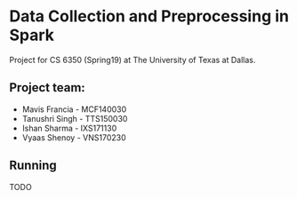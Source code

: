 # Data Collection and Preprocessing in Spark

Project for CS 6350 (Spring19) at The University of Texas at Dallas. 

## Project team: 
* Mavis Francia - MCF140030
* Tanushri Singh - TTS150030
* Ishan Sharma - IXS171130
* Vyaas Shenoy - VNS170230

## Running

TODO